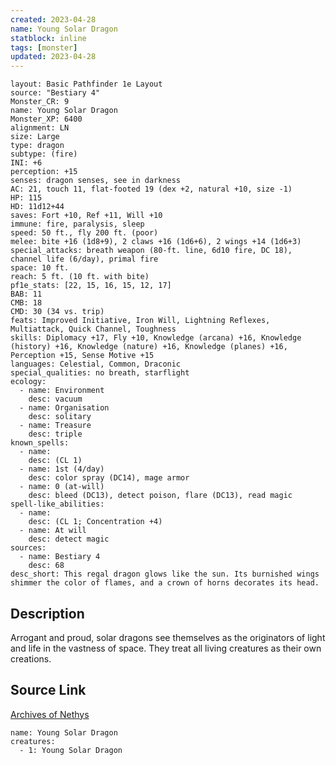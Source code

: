 ```yaml
---
created: 2023-04-28
name: Young Solar Dragon
statblock: inline
tags: [monster]
updated: 2023-04-28
---
```

```statblock
layout: Basic Pathfinder 1e Layout
source: "Bestiary 4"
Monster_CR: 9
name: Young Solar Dragon
Monster_XP: 6400
alignment: LN
size: Large
type: dragon
subtype: (fire)
INI: +6
perception: +15
senses: dragon senses, see in darkness
AC: 21, touch 11, flat-footed 19 (dex +2, natural +10, size -1)
HP: 115
HD: 11d12+44
saves: Fort +10, Ref +11, Will +10
immune: fire, paralysis, sleep
speed: 50 ft., fly 200 ft. (poor)
melee: bite +16 (1d8+9), 2 claws +16 (1d6+6), 2 wings +14 (1d6+3)
special_attacks: breath weapon (80-ft. line, 6d10 fire, DC 18), channel life (6/day), primal fire
space: 10 ft.
reach: 5 ft. (10 ft. with bite)
pf1e_stats: [22, 15, 16, 15, 12, 17]
BAB: 11
CMB: 18
CMD: 30 (34 vs. trip)
feats: Improved Initiative, Iron Will, Lightning Reflexes, Multiattack, Quick Channel, Toughness
skills: Diplomacy +17, Fly +10, Knowledge (arcana) +16, Knowledge (history) +16, Knowledge (nature) +16, Knowledge (planes) +16, Perception +15, Sense Motive +15
languages: Celestial, Common, Draconic
special_qualities: no breath, starflight
ecology:
  - name: Environment
    desc: vacuum
  - name: Organisation
    desc: solitary
  - name: Treasure
    desc: triple
known_spells:
  - name:
    desc: (CL 1)
  - name: 1st (4/day)
    desc: color spray (DC14), mage armor
  - name: 0 (at-will)
    desc: bleed (DC13), detect poison, flare (DC13), read magic
spell-like_abilities:
  - name:
    desc: (CL 1; Concentration +4)
  - name: At will
    desc: detect magic
sources:
  - name: Bestiary 4
    desc: 68
desc_short: This regal dragon glows like the sun. Its burnished wings shimmer the color of flames, and a crown of horns decorates its head.
```
## Description
Arrogant and proud, solar dragons see themselves as the originators of light and life in the vastness of space. They treat all living creatures as their own creations.
## Source Link
[Archives of Nethys](https://aonprd.com/MonsterDisplay.aspx?ItemName=Young%20Solar%20Dragon)
```encounter-table
name: Young Solar Dragon
creatures:
  - 1: Young Solar Dragon
```
